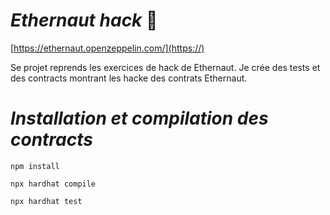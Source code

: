 # *Ethernaut hack* 👀️ 

[https://ethernaut.openzeppelin.com/](https://)

Se projet reprends les exercices de hack de Ethernaut.
Je crée des tests et des contracts montrant les hacke des contrats Ethernaut.

# *Installation et compilation des contracts*

```
npm install
```

```
npx hardhat compile
```

```
npx hardhat test
```

